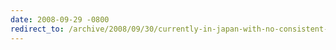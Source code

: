 ```yaml
---
date: 2008-09-29 -0800
redirect_to: /archive/2008/09/30/currently-in-japan-with-no-consistent-internet-access.aspx/
---
```

